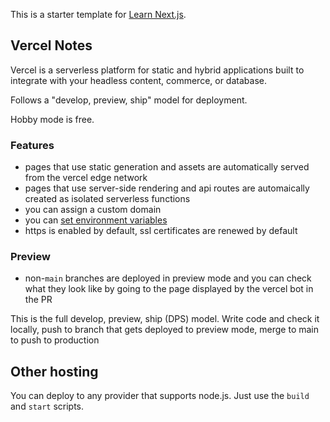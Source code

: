 This is a starter template for [Learn Next.js](https://nextjs.org/learn).

## Vercel Notes

Vercel is a serverless platform for static and hybrid applications built to integrate with your headless content, commerce, or database.

Follows a "develop, preview, ship" model for deployment.

Hobby mode is free.

### Features

- pages that use static generation and assets are automatically served from the vercel edge network
- pages that use server-side rendering and api routes are automaically created as isolated serverless functions
- you can assign a custom domain
- you can [set environment variables](https://vercel.com/docs/concepts/deployments/configure-a-build#environment-variables?utm_source=next-site&utm_medium=learnpages&utm_campaign=next-website)
- https is enabled by default, ssl certificates are renewed by default

### Preview

- non-`main` branches are deployed in preview mode and you can check what they look like by going to the page displayed by the vercel bot in the PR

This is the full develop, preview, ship (DPS) model. Write code and check it locally, push to branch that gets deployed to preview mode, merge to main to push to production

## Other hosting

You can deploy to any provider that supports node.js. Just use the `build` and `start` scripts.
